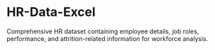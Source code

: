 # HR-Data-Excel
Comprehensive HR dataset containing employee details, job roles, performance, and attrition-related information for workforce analysis.
